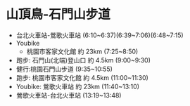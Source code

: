 # 山頂鳥-石門山步道
- 台北火車站-鶯歌火車站 (6:10~6:37)(6:39~7:06)(6:48~7:15)
- Youbike 
    - 桃園市客家文化館 約 23km (7:25~8:50)
- 跑步: 石門山(北端)登山口 約 4.5km (9:00~9:30)
- 健行:桃園石門山步道 (9:35~10:55)
- 跑步: 桃園市客家文化館 約 4.5km (11:00~11:30)
- Youbike: 鶯歌火車站 約 23km (11:40~13:10)
- 鶯歌火車站-台北火車站 (13:19~13:48)